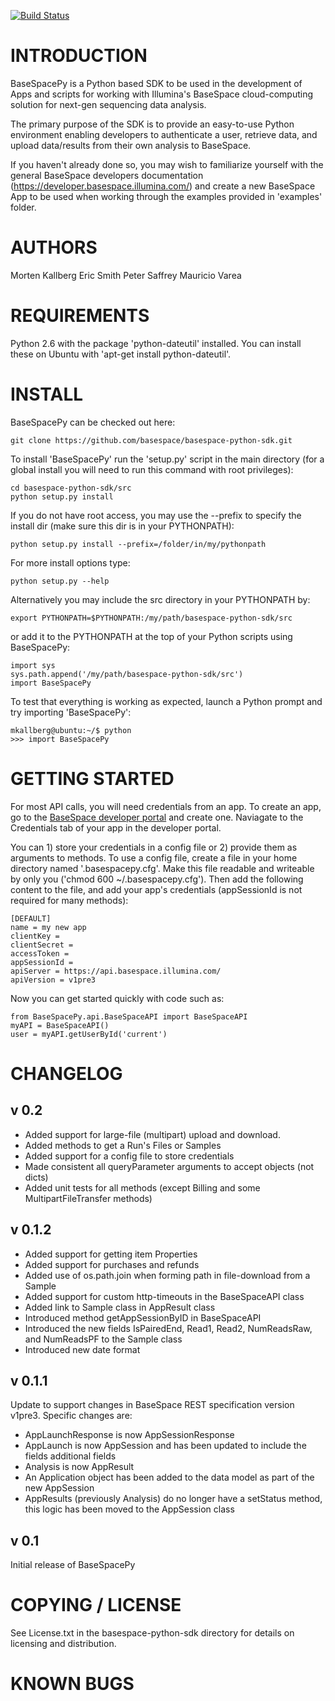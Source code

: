 [![Build Status][travis-image]](https://travis-ci.org/dtenenba/basespace-python-sdk)

[travis-image]: https://img.shields.io/travis/dtenenba/basespace-python-sdk.svg?style=flat&branch=develop

INTRODUCTION
=========================================

BaseSpacePy is a Python based SDK to be used in the development of Apps and scripts for working with Illumina's BaseSpace cloud-computing solution for next-gen sequencing data analysis.

The primary purpose of the SDK is to provide an easy-to-use Python environment enabling developers to authenticate a user, retrieve data, and upload data/results from their own analysis to BaseSpace.

If you haven't already done so, you may wish to familiarize yourself with the general BaseSpace developers documentation (https://developer.basespace.illumina.com/) and create a new BaseSpace App to be used when working through the examples provided in 'examples' folder.


AUTHORS
=========================================

Morten Kallberg
Eric Smith
Peter Saffrey
Mauricio Varea


REQUIREMENTS
=========================================

Python 2.6 with the package 'python-dateutil' installed. You can install these on Ubuntu with 'apt-get install python-dateutil'.


INSTALL
=========================================

BaseSpacePy can be checked out here:

	git clone https://github.com/basespace/basespace-python-sdk.git

To install 'BaseSpacePy' run the 'setup.py' script in the main directory (for a global install you will need to run this command with root privileges):

	cd basespace-python-sdk/src
	python setup.py install

If you do not have root access, you may use the --prefix to specify the install dir (make sure this dir is in your PYTHONPATH):

	python setup.py install --prefix=/folder/in/my/pythonpath

For more install options type:

	python setup.py --help

Alternatively you may include the src directory in your PYTHONPATH by:

	export PYTHONPATH=$PYTHONPATH:/my/path/basespace-python-sdk/src

or add it to the PYTHONPATH at the top of your Python scripts using BaseSpacePy:

	import sys
	sys.path.append('/my/path/basespace-python-sdk/src')
	import BaseSpacePy

To test that everything is working as expected, launch a Python prompt and try importing 'BaseSpacePy':

	mkallberg@ubuntu:~/$ python
	>>> import BaseSpacePy


GETTING STARTED
=========================================
For most API calls, you will need credentials from an app. To create an app, go to the [BaseSpace developer portal](https://developer.basespace.illumina.com/) and create one. Naviagate to the Credentials tab of your app in the developer portal.

You can 1) store your credentials in a config file or 2) provide them as arguments to methods. To use a config file, create a file in your home directory named '.basespacepy.cfg'. Make this file readable and writeable by only you ('chmod 600 ~/.basespacepy.cfg'). Then add the following content to the file, and add your app's credentials (appSessionId is not required for many methods):

	[DEFAULT]
	name = my new app
	clientKey =
	clientSecret =
	accessToken =
	appSessionId =
	apiServer = https://api.basespace.illumina.com/
	apiVersion = v1pre3

Now you can get started quickly with code such as:

	from BaseSpacePy.api.BaseSpaceAPI import BaseSpaceAPI
	myAPI = BaseSpaceAPI()
	user = myAPI.getUserById('current')


CHANGELOG
=========================================

v 0.2
-----------------------------------------
- Added support for large-file (multipart) upload and download.
- Added methods to get a Run's Files or Samples
- Added support for a config file to store credentials
- Made consistent all queryParameter arguments to accept objects (not dicts)
- Added unit tests for all methods (except Billing and some MultipartFileTransfer methods)

v 0.1.2
-----------------------------------------
- Added support for getting item Properties
- Added support for purchases and refunds
- Added use of os.path.join when forming path in file-download from a Sample
- Added support for custom http-timeouts in the BaseSpaceAPI class
- Added link to Sample class in AppResult class
- Introduced method getAppSessionByID in BaseSpaceAPI
- Introduced the new fields IsPairedEnd, Read1, Read2, NumReadsRaw, and NumReadsPF to the Sample class
- Introduced new date format

v 0.1.1
-----------------------------------------
Update to support changes in BaseSpace REST specification version v1pre3. Specific changes are:
- AppLaunchResponse is now AppSessionResponse
- AppLaunch is now AppSession and has been updated to include the fields additional fields
- Analysis is now AppResult
- An Application object has been added to the data model as part of the new AppSession
- AppResults (previously Analysis) do no longer have a setStatus method, this logic has been moved to the AppSession class   


v 0.1
-----------------------------------------

Initial release of BaseSpacePy

COPYING / LICENSE
=========================================

See License.txt in the basespace-python-sdk directory for details on licensing and distribution.

KNOWN BUGS
=========================================
